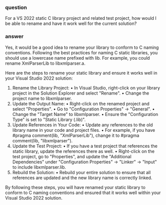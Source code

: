 ### question
For a VS 2022 static C library project and related test project,  how would I be able to rename and have it work well for the current solution?

### answer
Yes, it would be a good idea to rename your library to conform to C naming conventions. Following the best practices for naming C static libraries, you should use a lowercase name prefixed with lib. For example, you could rename XmlParserLib to libxmlparser.a.

Here are the steps to rename your static library and ensure it works well in your Visual Studio 2022 solution:

1.	Rename the Library Project:
•	In Visual Studio, right-click on your library project in the Solution Explorer and select "Rename".
•	Change the project name to libxmlparser.
2.	Update the Output Name:
•	Right-click on the renamed project and select "Properties".
•	Go to "Configuration Properties" -> "General".
•	Change the "Target Name" to libxmlparser.
•	Ensure the "Configuration Type" is set to "Static Library (.lib)".
3.	Update References in Your Code:
•	Update any references to the old library name in your code and project files.
•	For example, if you have #pragma comment(lib, "XmlParserLib"), change it to #pragma comment(lib, "libxmlparser").
4.	Update the Test Project:
•	If you have a test project that references the static library, update the references there as well.
•	Right-click on the test project, go to "Properties", and update the "Additional Dependencies" under "Configuration Properties" -> "Linker" -> "Input" to include libxmlparser.lib.
5.	Rebuild the Solution:
•	Rebuild your entire solution to ensure that all references are updated and the new library name is correctly linked.

By following these steps, you will have renamed your static library to conform to C naming conventions and ensured that it works well within your Visual Studio 2022 solution.

